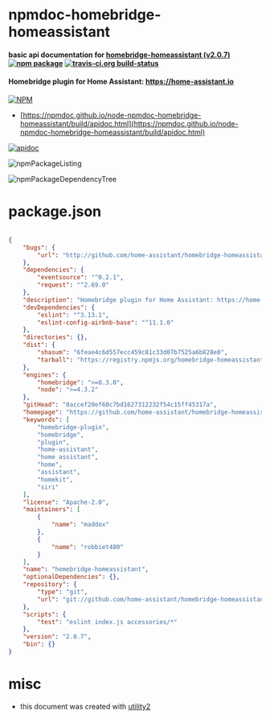 # npmdoc-homebridge-homeassistant

#### basic api documentation for  [homebridge-homeassistant (v2.0.7)](https://github.com/home-assistant/homebridge-homeassistant#readme)  [![npm package](https://img.shields.io/npm/v/npmdoc-homebridge-homeassistant.svg?style=flat-square)](https://www.npmjs.org/package/npmdoc-homebridge-homeassistant) [![travis-ci.org build-status](https://api.travis-ci.org/npmdoc/node-npmdoc-homebridge-homeassistant.svg)](https://travis-ci.org/npmdoc/node-npmdoc-homebridge-homeassistant)

#### Homebridge plugin for Home Assistant: https://home-assistant.io

[![NPM](https://nodei.co/npm/homebridge-homeassistant.png?downloads=true&downloadRank=true&stars=true)](https://www.npmjs.com/package/homebridge-homeassistant)

- [https://npmdoc.github.io/node-npmdoc-homebridge-homeassistant/build/apidoc.html](https://npmdoc.github.io/node-npmdoc-homebridge-homeassistant/build/apidoc.html)

[![apidoc](https://npmdoc.github.io/node-npmdoc-homebridge-homeassistant/build/screenCapture.buildCi.browser.%252Ftmp%252Fbuild%252Fapidoc.html.png)](https://npmdoc.github.io/node-npmdoc-homebridge-homeassistant/build/apidoc.html)

![npmPackageListing](https://npmdoc.github.io/node-npmdoc-homebridge-homeassistant/build/screenCapture.npmPackageListing.svg)

![npmPackageDependencyTree](https://npmdoc.github.io/node-npmdoc-homebridge-homeassistant/build/screenCapture.npmPackageDependencyTree.svg)



# package.json

```json

{
    "bugs": {
        "url": "http://github.com/home-assistant/homebridge-homeassistant/issues"
    },
    "dependencies": {
        "eventsource": "^0.2.1",
        "request": "^2.69.0"
    },
    "description": "Homebridge plugin for Home Assistant: https://home-assistant.io",
    "devDependencies": {
        "eslint": "^3.13.1",
        "eslint-config-airbnb-base": "^11.1.0"
    },
    "directories": {},
    "dist": {
        "shasum": "6feae4c6d557ecc459c81c33d07b7525a6b828e0",
        "tarball": "https://registry.npmjs.org/homebridge-homeassistant/-/homebridge-homeassistant-2.0.7.tgz"
    },
    "engines": {
        "homebridge": ">=0.3.0",
        "node": ">=4.3.2"
    },
    "gitHead": "0accef20ef60c7bd1627312232f54c15ff45317a",
    "homepage": "https://github.com/home-assistant/homebridge-homeassistant#readme",
    "keywords": [
        "homebridge-plugin",
        "homebridge",
        "plugin",
        "home-assistant",
        "home assistant",
        "home",
        "assistant",
        "homekit",
        "siri"
    ],
    "license": "Apache-2.0",
    "maintainers": [
        {
            "name": "maddox"
        },
        {
            "name": "robbiet480"
        }
    ],
    "name": "homebridge-homeassistant",
    "optionalDependencies": {},
    "repository": {
        "type": "git",
        "url": "git://github.com/home-assistant/homebridge-homeassistant.git"
    },
    "scripts": {
        "test": "eslint index.js accessories/*"
    },
    "version": "2.0.7",
    "bin": {}
}
```



# misc
- this document was created with [utility2](https://github.com/kaizhu256/node-utility2)
